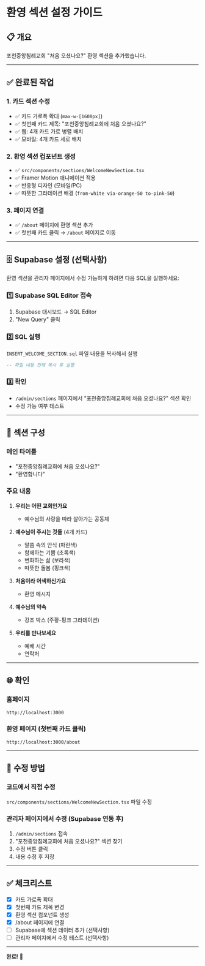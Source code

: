# 환영 섹션 설정 가이드

## 📋 개요
포천중앙침례교회 "처음 오셨나요?" 환영 섹션을 추가했습니다.

---

## ✅ 완료된 작업

### 1. **카드 섹션 수정**
- ✅ 카드 가로폭 확대 (`max-w-[1600px]`)
- ✅ 첫번째 카드 제목: "포천중앙침례교회에 처음 오셨나요?"
- ✅ 웹: 4개 카드 가로 병렬 배치
- ✅ 모바일: 4개 카드 세로 배치

### 2. **환영 섹션 컴포넌트 생성**
- ✅ `src/components/sections/WelcomeNewSection.tsx`
- ✅ Framer Motion 애니메이션 적용
- ✅ 반응형 디자인 (모바일/PC)
- ✅ 따뜻한 그라데이션 배경 (`from-white via-orange-50 to-pink-50`)

### 3. **페이지 연결**
- ✅ `/about` 페이지에 환영 섹션 추가
- ✅ 첫번째 카드 클릭 → `/about` 페이지로 이동

---

## 🗄️ Supabase 설정 (선택사항)

환영 섹션을 관리자 페이지에서 수정 가능하게 하려면 다음 SQL을 실행하세요:

### 1️⃣ Supabase SQL Editor 접속
1. Supabase 대시보드 → SQL Editor
2. "New Query" 클릭

### 2️⃣ SQL 실행
`INSERT_WELCOME_SECTION.sql` 파일 내용을 복사해서 실행

```sql
-- 파일 내용 전체 복사 후 실행
```

### 3️⃣ 확인
- `/admin/sections` 페이지에서 "포천중앙침례교회에 처음 오셨나요?" 섹션 확인
- 수정 가능 여부 테스트

---

## 🎨 섹션 구성

### 메인 타이틀
- "포천중앙침례교회에 처음 오셨나요?"
- "환영합니다"

### 주요 내용
1. **우리는 어떤 교회인가요**
   - 예수님의 사랑을 따라 살아가는 공동체

2. **예수님이 주시는 것들** (4개 카드)
   - 말씀 속의 안식 (파란색)
   - 함께하는 기쁨 (초록색)
   - 변화하는 삶 (보라색)
   - 따뜻한 돌봄 (핑크색)

3. **처음이라 어색하신가요**
   - 환영 메시지

4. **예수님의 약속**
   - 강조 박스 (주황-핑크 그라데이션)

5. **우리를 만나보세요**
   - 예배 시간
   - 연락처

---

## 🌐 확인

### 홈페이지
```
http://localhost:3000
```

### 환영 페이지 (첫번째 카드 클릭)
```
http://localhost:3000/about
```

---

## 📝 수정 방법

### 코드에서 직접 수정
`src/components/sections/WelcomeNewSection.tsx` 파일 수정

### 관리자 페이지에서 수정 (Supabase 연동 후)
1. `/admin/sections` 접속
2. "포천중앙침례교회에 처음 오셨나요?" 섹션 찾기
3. 수정 버튼 클릭
4. 내용 수정 후 저장

---

## ✅ 체크리스트

- [x] 카드 가로폭 확대
- [x] 첫번째 카드 제목 변경
- [x] 환영 섹션 컴포넌트 생성
- [x] /about 페이지에 연결
- [ ] Supabase에 섹션 데이터 추가 (선택사항)
- [ ] 관리자 페이지에서 수정 테스트 (선택사항)

---

**완료!** 🎉




